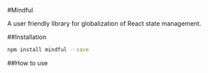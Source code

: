 #Mindful

A user friendly library for globalization of React state management.

##Installation

```bash
npm install mindful --save
```

##How to use